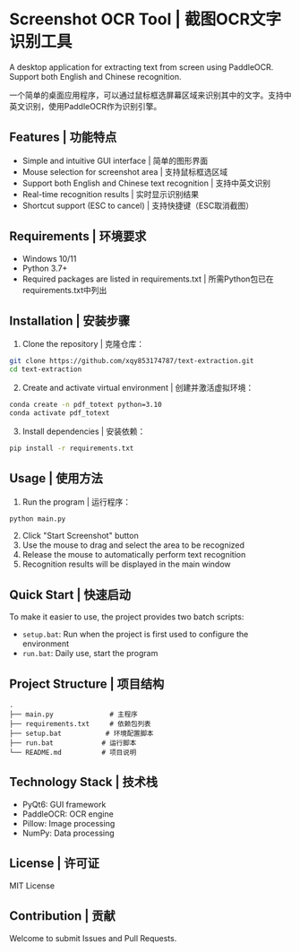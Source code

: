 # Screenshot OCR Tool | 截图OCR文字识别工具

A desktop application for extracting text from screen using PaddleOCR. Support both English and Chinese recognition.

一个简单的桌面应用程序，可以通过鼠标框选屏幕区域来识别其中的文字。支持中英文识别，使用PaddleOCR作为识别引擎。

## Features | 功能特点

- Simple and intuitive GUI interface | 简单的图形界面
- Mouse selection for screenshot area | 支持鼠标框选区域
- Support both English and Chinese text recognition | 支持中英文识别
- Real-time recognition results | 实时显示识别结果
- Shortcut support (ESC to cancel) | 支持快捷键（ESC取消截图）

## Requirements | 环境要求

- Windows 10/11
- Python 3.7+
- Required packages are listed in requirements.txt | 所需Python包已在requirements.txt中列出

## Installation | 安装步骤

1. Clone the repository | 克隆仓库：
```bash
git clone https://github.com/xqy853174787/text-extraction.git
cd text-extraction
```

2. Create and activate virtual environment | 创建并激活虚拟环境：
```bash
conda create -n pdf_totext python=3.10
conda activate pdf_totext
```

3. Install dependencies | 安装依赖：
```bash
pip install -r requirements.txt
```

## Usage | 使用方法

1. Run the program | 运行程序：
```bash
python main.py
```

2. Click "Start Screenshot" button
3. Use the mouse to drag and select the area to be recognized
4. Release the mouse to automatically perform text recognition
5. Recognition results will be displayed in the main window

## Quick Start | 快速启动

To make it easier to use, the project provides two batch scripts:

- `setup.bat`: Run when the project is first used to configure the environment
- `run.bat`: Daily use, start the program

## Project Structure | 项目结构

```
.
├── main.py              # 主程序
├── requirements.txt     # 依赖包列表
├── setup.bat           # 环境配置脚本
├── run.bat            # 运行脚本
└── README.md          # 项目说明
```

## Technology Stack | 技术栈

- PyQt6: GUI framework
- PaddleOCR: OCR engine
- Pillow: Image processing
- NumPy: Data processing

## License | 许可证

MIT License

## Contribution | 贡献

Welcome to submit Issues and Pull Requests. 